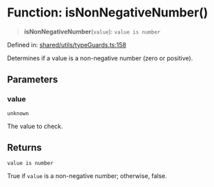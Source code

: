 # Function: isNonNegativeNumber()

> **isNonNegativeNumber**(`value`): `value is number`

Defined in: [shared/utils/typeGuards.ts:158](https://github.com/Nick2bad4u/Uptime-Watcher/blob/8a1973382d5fe14c52996ecda381894eb7ecd4a6/shared/utils/typeGuards.ts#L158)

Determines if a value is a non-negative number (zero or positive).

## Parameters

### value

`unknown`

The value to check.

## Returns

`value is number`

True if `value` is a non-negative number; otherwise, false.
